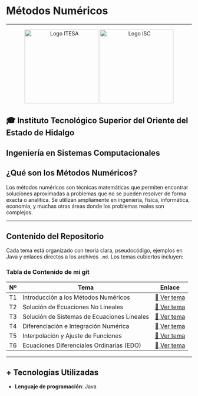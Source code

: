 #  Métodos Numéricos

---
<p align="center">
  <img src="https://www.itesa.edu.mx/_app/vista/default/img/logo.png" alt="Logo ITESA" width="200"/>
  <img src="https://www.tijuana.tecnm.mx/wp-content/uploads/2020/11/ISC-Logo.png" alt="Logo ISC" width="200"/>
</p>



## 🎓 Instituto Tecnológico Superior del Oriente del Estado de Hidalgo  
**Ingeniería en Sistemas Computacionales**  
---

##  ¿Qué son los Métodos Numéricos?

Los métodos numéricos son técnicas matemáticas que permiten encontrar soluciones aproximadas a problemas que no se pueden resolver de forma exacta o analítica. Se utilizan ampliamente en ingeniería, física, informática, economía, y muchas otras áreas donde los problemas reales son complejos.

---

##  Contenido del Repositorio

Cada tema está organizado con teoría clara, pseudocódigo, ejemplos en Java y enlaces directos a los archivos `.md`. Los temas cubiertos incluyen:

###  Tabla de Contenido de mi git

| Nº | Tema | Enlace |
|----|------|--------|
| T1 | Introducción a los Métodos Numéricos | [📘 Ver tema](https://github.com/Juan200519287393u83/Metodos_Numericos/blob/main/T1%20-%20Introducción%20a%20los%20métodos%20numéricos/Introducción%20a%20los%20métodos%20númericos.md) |
| T2 | Solución de Ecuaciones No Lineales | [📘 Ver tema](https://github.com/Juan200519287393u83/Metodos_Numericos/blob/main/T2%20-%20M%C3%A9todos%20de%20Soluci%C3%B3n%20de%20Ecuaciones/Introducci%C3%B3n%20a%20los%20M%C3%A9todos%20de%20Soluci%C3%B3n%20de%20Ecuaciones.md) |
| T3 | Solución de Sistemas de Ecuaciones Lineales | [📘 Ver tema](https://github.com/Juan200519287393u83/Metodos_Numericos/blob/main/T3%20-%20M%C3%A9todos%20de%20Soluci%C3%B3n%20de%20Sistemas%20de%20Ecuaciones%20Lineales/Introducci%C3%B3n%20a%20los%20M%C3%A9todos%20de%20Soluci%C3%B3n%20de%20Sistemas%20de%20Ecuaciones%20Lineales.md) |
| T4 | Diferenciación e Integración Numérica | [📘 Ver tema](https://github.com/Juan200519287393u83/Metodos_Numericos/blob/main/T4%20-%20Diferenciación%20e%20Integración%20Numérica/Introducción%20a%20la%20DIferenciaión%20e%20Integración%20Numérica.md) |
| T5 | Interpolación y Ajuste de Funciones | [📘 Ver tema](https://github.com/Juan200519287393u83/Metodos_Numericos/blob/main/T5%20-%20Interpolación%20y%20Ajuste%20de%20Funciones/Introducción%20a%20la%20Interpolación%20y%20Ajuste%20de%20Funciones.md) |
| T6 | Ecuaciones Diferenciales Ordinarias (EDO) | [📘 Ver tema](https://github.com/Juan200519287393u83/Metodos_Numericos/blob/main/T6%20-%20Solución%20de%20Ecuaciones%20Diferenciales/Introducción%20a%20la%20Solución%20de%20Ecuaciones%20Diferenciales.md) |

---

## + Tecnologías Utilizadas

- **Lenguaje de programación**: Java 




